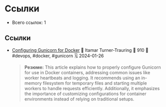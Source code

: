 # Ссылки

- Всего ссылок: 1

## Ссылки

- [Configuring Gunicorn for Docker](https://pythonspeed.com/articles/gunicorn-in-docker/) 👤 Itamar Turner-Trauring 💬 910 🔖 #devops, #docker, #gunicorn 🗓️ 2024-01-26
    > **Резюме:** This article explains how to properly configure Gunicorn for use in Docker containers, addressing common issues like worker heartbeats and logging. It recommends using an in-memory filesystem for temporary files and starting multiple workers to handle requests efficiently. Additionally, it emphasizes the importance of customizing configurations for container environments instead of relying on traditional setups.
